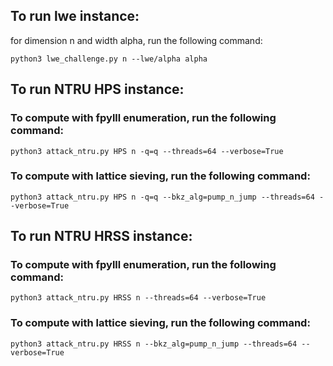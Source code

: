 ## To run lwe instance:
for dimension n and width alpha, run the following command:  
```console
python3 lwe_challenge.py n --lwe/alpha alpha
```
## To run NTRU HPS instance:
### To compute with fpylll enumeration, run the following command:
```console
python3 attack_ntru.py HPS n -q=q --threads=64 --verbose=True
```
### To compute with lattice sieving, run the following command:
```console
python3 attack_ntru.py HPS n -q=q --bkz_alg=pump_n_jump --threads=64 --verbose=True
```
## To run NTRU HRSS instance:
### To compute with fpylll enumeration, run the following command:
```console
python3 attack_ntru.py HRSS n --threads=64 --verbose=True
```
### To compute with lattice sieving, run the following command:
```console
python3 attack_ntru.py HRSS n --bkz_alg=pump_n_jump --threads=64 --verbose=True
```

